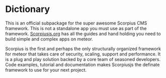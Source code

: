 # Dictionary
This is an official subpackage for the super awesome Scorpius CMS framework. This is not a standalone app you must use as part of the framework. 
[Scorpiusjs.org](http://Scorpiusjs.org) has all the guides and hand holding you need to build simple and complex apps on meteor. 

Scorpius is the first and perhaps the only structurally organized framework for meteor that takes care of security, scaling, support and performance. It is a plug and play solution backed by a core team of seasoned developers. Code examples, tutorial and documentation makes Scorpiusjs the definate framework to use for your next project.
